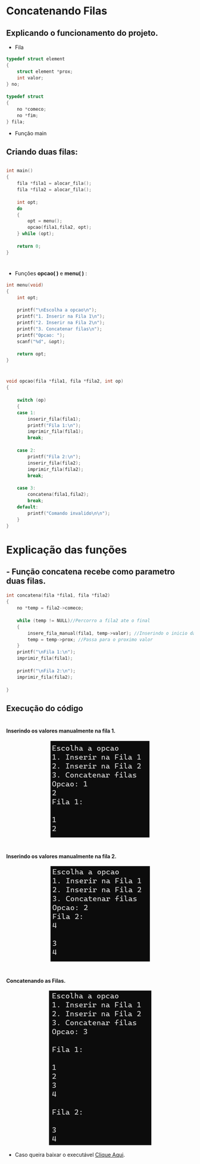 # Concatenando Filas

## Explicando o funcionamento do projeto.

- Fila

```c
typedef struct element
{
    struct element *prox;
    int valor;
} no;

typedef struct
{
    no *comeco;
    no *fim;
} fila;
```

- Função main

## Criando duas filas:

##

```c
int main()
{
    fila *fila1 = alocar_fila();
    fila *fila2 = alocar_fila();

    int opt;
    do
    {
        opt = menu();
        opcao(fila1,fila2, opt);
    } while (opt);

    return 0;
}
```
#

- Funções **opcao( )** e **menu( )** :

```c
int menu(void)
{
    int opt;

    printf("\nEscolha a opcao\n");
    printf("1. Inserir na Fila 1\n");
    printf("2. Inserir na Fila 2\n");
    printf("3. Concatenar filas\n");
    printf("Opcao: ");
    scanf("%d", &opt);

    return opt;
}
```

#

```c
void opcao(fila *fila1, fila *fila2, int op)
{

    switch (op)
    {
    case 1:
        inserir_fila(fila1);
        printf("Fila 1:\n");
        imprimir_fila(fila1);
        break;

    case 2:
        printf("Fila 2:\n");
        inserir_fila(fila2);
        imprimir_fila(fila2);
        break;

    case 3:
        concatena(fila1,fila2);
        break;
    default:
        printf("Comando invalido\n\n");
    }
}
```

#

# Explicação das funções

## - Função **concatena** recebe como parametro duas filas.

```c
int concatena(fila *fila1, fila *fila2)
{
    no *temp = fila2->comeco;

    while (temp != NULL)//Percorro a fila2 ate o final
    {
        insere_fila_manual(fila1, temp->valor); //Inserindo o inicio da fila2 no final da fila 1
        temp = temp->prox; //Passa para o proximo valor 
    }
    printf("\nFila 1:\n");
    imprimir_fila(fila1);

    printf("\nFila 2:\n");
    imprimir_fila(fila2);

}

```

##  Execução do código
#
#### Inserindo os valores manualmente na fila 1.


<p align="center"><img src="fila1.png " /></p>

#

#### Inserindo os valores manualmente na fila 2.


<p align="center"><img src="fila2.png " /></p>

#

#### Concatenando as Filas.


<p align="center"><img src="concatenado.png " /></p>


- Caso queira baixar o executável [Clique Aqui](https://github.com/Javiercuba/Estruturas_de_dados1/releases/download/1.0/palindromo).
